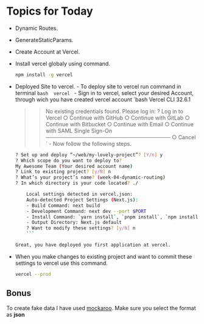 # Topics for Today

- Dynamic Routes.
- GenerateStaticParams.
- Create Account at Vercel.
- Install vercel globaly using command.
  ```bash
  npm install -g vercel
  ```
- Deployed Site to vercel. - To deploy site to vercel run command in terminal
  `bash 
    vercel
    ` - Sign in to vercel, select your desired Account, through wich you have created vercel account
  `bash
    Vercel CLI 32.6.1
    > > No existing credentials found. Please log in:
    ? Log in to Vercel
    ○ Continue with GitHub
    ○ Continue with GitLab
    ○ Continue with Bitbucket
    ○ Continue with Email
    ○ Continue with SAML Single Sign-On
     ─────────────────────────────────
    ○ Cancel
    ` - Now follow the following steps.
  ```bash
  ? Set up and deploy “~/web/my-lovely-project”? [Y/n] y
  ? Which scope do you want to deploy to?
  My Awesome Team (Your desired account name)
  ? Link to existing project? [y/N] n
  ? What’s your project’s name? (week-04-dynamic-routing)
  ? In which directory is your code located? ./

      Local settings detected in vercel.json:
      Auto-detected Project Settings (Next.js):
      - Build Command: next build
      - Development Command: next dev --port $PORT
      - Install Command: `yarn install`, `pnpm install`, `npm install`, or `bun install`
      - Output Directory: Next.js default
      ? Want to modify these settings? [y/N] n
      ```

  Great, you have deployed you first application at vercel.

- When you make changes to existing project and want to commit these settings to vercel use this command.

  ```bash
  vercel --prod
  ```

## Bonus

To create fake data I have used [mockaroo](https://www.mockaroo.com/). Make sure you select the format as **json**
